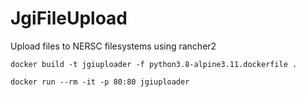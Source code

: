 # JgiFileUpload
 Upload files to NERSC filesystems using rancher2


```
docker build -t jgiuploader -f python3.8-alpine3.11.dockerfile .
```

```
docker run --rm -it -p 80:80 jgiuploader
```